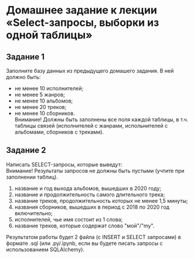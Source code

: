 # Домашнее задание к лекции «Select-запросы, выборки из одной таблицы»

## Задание 1

Заполните базу данных из предыдущего домашего задания. В ней должно быть:

* не менее 10 исполнителей;
* не менее 5 жанров;
* не менее 10 альбомов;
* не менее 20 треков;
* не менее 10 сборников.  
Внимание! Должны быть заполнены все поля каждой таблицы, в т.ч. таблицы связей (исполнителей с жанрами, испольнителей с альбомами, сборников с треками).

## Задание 2

Написать SELECT-запросы, которые выведут:  
Внимание! Результаты запросов не должны быть пустыми (учтите при заполнении таблиц).

1. название и год выхода альбомов, вышедших в 2020 году;
2. название и продолжительность самого длительного трека;
3. название треков, продолжительность которых не менее 1,5 минуты;
4. названия сборников, вышедших в период с 2018 по 2020 год включительно;
5. исполнителей, чье имя состоит из 1 слова;
6. название треков, которые содержат слово "мой"/"my". 

Результатом работы будет 2 файла (с INSERT и SELECT запросами) в формате .sql (или .py/.ipynb, если вы будете писать запросы с использованием SQLAlchemy).